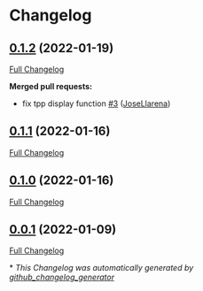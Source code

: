 # Changelog

## [0.1.2](https://github.com/josellarena/pyaliner/tree/0.1.2) (2022-01-19)

[Full Changelog](https://github.com/josellarena/pyaliner/compare/0.1.1...0.1.2)

**Merged pull requests:**

- fix tpp display function [\#3](https://github.com/JoseLlarena/pyaliner/pull/3) ([JoseLlarena](https://github.com/JoseLlarena))

## [0.1.1](https://github.com/josellarena/pyaliner/tree/0.1.1) (2022-01-16)

[Full Changelog](https://github.com/josellarena/pyaliner/compare/0.1.0...0.1.1)

## [0.1.0](https://github.com/josellarena/pyaliner/tree/0.1.0) (2022-01-16)

[Full Changelog](https://github.com/josellarena/pyaliner/compare/0.0.1...0.1.0)

## [0.0.1](https://github.com/josellarena/pyaliner/tree/0.0.1) (2022-01-09)

[Full Changelog](https://github.com/josellarena/pyaliner/compare/c19599ba697a85130c24f751c34c0dce66fb3546...0.0.1)



\* *This Changelog was automatically generated by [github_changelog_generator](https://github.com/github-changelog-generator/github-changelog-generator)*
